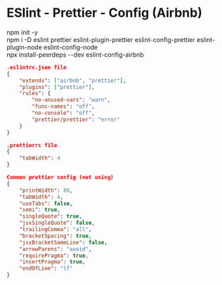 # ESlint - Prettier - Config (Airbnb)

npm init -y <br>
npm i -D eslint prettier eslint-plugin-prettier eslint-config-prettier eslint-plugin-node eslint-config-node <br>
npx install-peerdeps --dev eslint-config-airbnb

```json
.eslintrc.json file
{
    "extends": ["airbnb", "prettier"],
    "plugins": ["prettier"],
    "rules": {
        "no-unused-vars": "warn",
        "func-names": "off",
        "no-console": "off",
        "prettier/prettier": "error"
    }
}
```

```json
.prettierrc file
{
    "tabWidth": 4
}
```

```json
Common prettier config (not using)
{
    "printWidth": 80,
    "tabWidth": 4,
    "useTabs": false,
    "semi": true,
    "singleQuote": true,
    "jsxSingleQuote": false,
    "trailingComma": "all",
    "bracketSpacing": true,
    "jsxBracketSameLine": false,
    "arrowParens": "avoid",
    "requirePragma": true,
    "insertPragma": true,
    "endOfLine": "lf"
}
```
